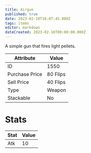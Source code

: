 ```yaml
---
title: Airgun
published: true
date: 2023-02-18T16:07:45.000Z
tags: items
editor: markdown
dateCreated: 2023-02-16T00:00:00.000Z
---
```


A simple gun that fires light pellets.

|Attribute|Value|
|-|-|
|ID|1550|
|Purchase Price|80 Flips|
|Sell Price|40 Flips|
|Type|Weapon|
|Stackable|No|

# Stats
|Stat|Value|
|-|-|
|Atk|10|
